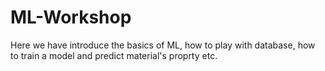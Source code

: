 # ML-Workshop
Here we have introduce the basics of ML, how to play with database, how to train a model and predict material's proprty etc. 
